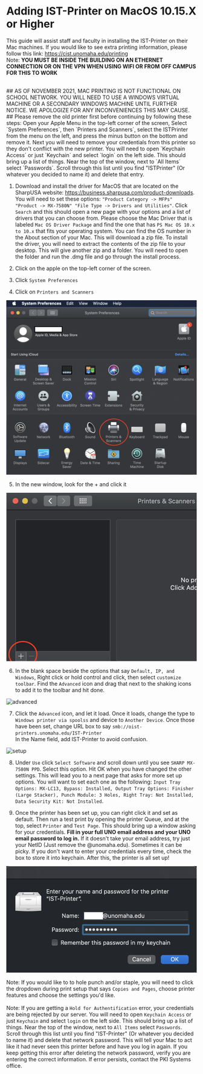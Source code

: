 # Adding IST-Printer on MacOS 10.15.X or Higher
This guide will assist staff and faculty in installing the IST-Printer on their Mac machines. If you would like to see extra printing information, please follow this link: https://cist.unomaha.edu/printing  
Note: **YOU MUST BE INSIDE THE BUILDING ON AN ETHERNET CONNECTION OR ON THE VPN WHEN USING WIFI OR FROM OFF CAMPUS FOR THIS TO WORK**
<br/>

<br/>
## AS OF NOVEMBER 2021, MAC PRINTING IS NOT FUNCTIONAL ON SCHOOL NETWORK. YOU WILL NEED TO USE A WINDOWS VIRTUAL MACHINE OR A SECONDARY WINDOWS MACHINE UNTIL FURTHER NOTICE. WE APOLOGIZE FOR ANY INCONVENIENCES THIS MAY CAUSE.
<br/>
## Please remove the old printer first before continuing by following these steps: Open your Apple Menu in the top-left corner of the screen, Select `System Preferences`, then `Printers and Scanners`, select the ISTPrinter from the menu on the left, and press the minus button on the bottom and remove it. Next you will need to remove your credentials from this printer so they don't conflict with the new printer. You will need to open `Keychain Access` or just `Keychain` and select `login` on the left side. This should bring up a list of things. Near the top of the window, next to `All Items` select `Passwords`. Scroll through this list until you find "ISTPrinter" (Or whatever you decided to name it) and delete that entry.

1. Download and install the driver for MacOS that are located on the SharpUSA website: https://business.sharpusa.com/product-downloads. You will need to set these options: `"Product Category -> MFPs" "Product -> MX-7580N" "File Type -> Drivers and Utilities"`. Click `Search` and this should open a new page with your options and a list of drivers that you can choose from. Please choose the Mac Driver that is labeled `Mac OS Driver Package` and find the one that has `PS Mac OS 10.x to 10.x` that fits your operating system. You can find the OS number in the About section of your Mac. This will download a zip file. To install the driver, you will need to extract the contents of the zip file to your desktop. This will give another zip and a folder. You will need to open the folder and run the .dmg file and go through the install process.

2. Click on the apple on the top-left corner of the screen.

3. Click `System Preferences`

4. Click on `Printers and Scanners`

![printers](pictures/printers.png)

5. In the new window, look for the + and click it

![add](pictures/add.png)

6. In the blank space beside the options that say `Default, IP, and Windows`, Right click or hold control and click, then select `customize toolbar`. Find the `Advanced` icon and drag that next to the shaking icons to add it to the toolbar and hit done. 

![advanced](http://g.recordit.co/yRqd8XTR3r.gif)

7. Click the `Advanced` icon, and let it load. Once it loads, change the type to `Windows printer via spoolss` and device to `Another Device`. Once those have been set, change URL box to say `smb://oist-printers.unomaha.edu/IST-Printer`   
In the Name field, add IST-Printer to avoid confusion. 


![setup](http://g.recordit.co/wDQyFD02Mn.gif)


8. Under `Use` click `Select Software` and scroll down until you see `SHARP MX-7580N PPD`. Select this option. Hit OK when you have changed the other settings. This will lead you to a next page that asks for more set up options. You will want to set each one as the following: `Input Tray Options: MX-LC13, Bypass: Installed, Output Tray Options: Finisher (Large Stacker), Punch Module: 3 Holes, Right Tray: Not Installed, Data Security Kit: Not Installed`.

9. Once the printer has been set up, you can right click it and set as default. Then run a test print by opening the printer Queue, and at the top, select `Printer` and `Test Page`. This should bring up a window asking for your credentials. **Fill in your full UNO email address and your UNO email password to log in.** If it doesn't take your email address, try just your NetID (Just remove the @unomaha.edu). Sometimes it can be picky. If you don't want to enter your credentials every time, check the box to store it into keychain. After this, the printer is all set up!

![login](pictures/loginPrinter.png)

Note: If you would like to to hole punch and/or staple, you will need to click the dropdown during print setup that says `Copies and Pages`, choose printer features and choose the settings you'd like. <br/> 
<br/>
Note: If you are getting a `Hold for Authentification` error, your credentials are being rejected by our server. You will need to open `Keychain Access` or just `Keychain` and select `login` on the left side. This should bring up a list of things. Near the top of the window, next to `All Items` select `Passwords`. Scroll through this list until you find "IST-Printer" (Or whatever you decided to name it) and delete that network password. This will tell your Mac to act like it had never seen this printer before and have you log in again. If you keep getting this error after deleting the network password, verify you are entering the correct information. If error persists, contact the PKI Systems office.
